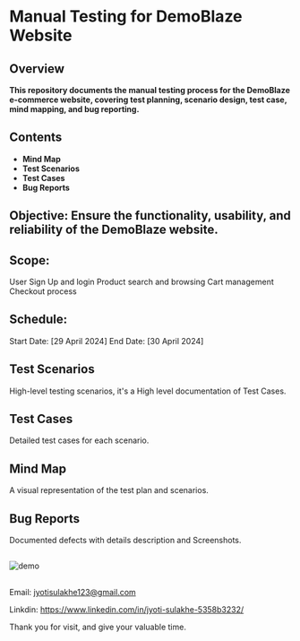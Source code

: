 # Manual Testing for DemoBlaze Website
## Overview
**This repository documents the manual testing process for the DemoBlaze e-commerce website, covering test planning, scenario design, test case, mind mapping, and bug reporting.**

## Contents
- **Mind Map**
- **Test Scenarios**
- **Test Cases**
- **Bug Reports**

## Objective: Ensure the functionality, usability, and reliability of the DemoBlaze website.

## Scope:

User Sign Up and login
Product search and browsing
Cart management
Checkout process


## Schedule:

Start Date: [29 April 2024]
End Date: [30 April 2024]


## Test Scenarios
High-level testing scenarios, it's a High level documentation of Test Cases.


## Test Cases
Detailed test cases for each scenario.



## Mind Map
A visual representation of the test plan and scenarios.


## Bug Reports
Documented defects with details description and Screenshots.


##


![demo](https://github.com/Jyotisulakhe/DemoBlaze/assets/122368666/b598e4c0-a787-4258-9767-e8eed7ab5707)


##

Email: jyotisulakhe123@gmail.com

Linkdin: https://www.linkedin.com/in/jyoti-sulakhe-5358b3232/

Thank you for visit, and give your valuable time.
